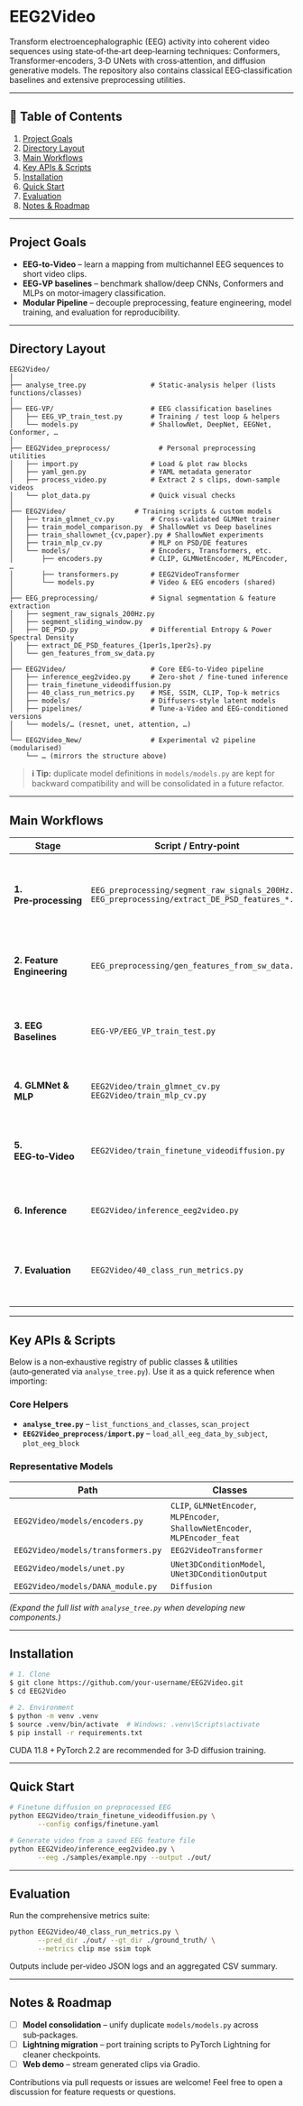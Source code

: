 # EEG2Video

Transform electroencephalographic (EEG) activity into coherent video sequences using state‑of‑the‑art deep‑learning techniques: Conformers, Transformer‑encoders, 3‑D UNets with cross‑attention, and diffusion generative models. The repository also contains classical EEG‑classification baselines and extensive preprocessing utilities.

---

## 📑 Table of Contents

1. [Project Goals](#project-goals)
2. [Directory Layout](#directory-layout)
3. [Main Workflows](#main-workflows)
4. [Key APIs & Scripts](#key-apis--scripts)
5. [Installation](#installation)
6. [Quick Start](#quick-start)
7. [Evaluation](#evaluation)
8. [Notes & Roadmap](#notes--roadmap)

---

## Project Goals

* **EEG‑to‑Video** – learn a mapping from multichannel EEG sequences to short video clips.
* **EEG‑VP baselines** – benchmark shallow/deep CNNs, Conformers and MLPs on motor‑imagery classification.
* **Modular Pipeline** – decouple preprocessing, feature engineering, model training, and evaluation for reproducibility.

---

## Directory Layout

```text
EEG2Video/
│
├── analyse_tree.py                # Static‑analysis helper (lists functions/classes)
│
├── EEG-VP/                        # EEG classification baselines
│   ├── EEG_VP_train_test.py       # Training / test loop & helpers
│   └── models.py                  # ShallowNet, DeepNet, EEGNet, Conformer, …
│
├── EEG2Video_preprocess/            # Personal preprocessing utilities
│   ├── import.py                  # Load & plot raw blocks
│   ├── yaml_gen.py                # YAML metadata generator
│   ├── process_video.py           # Extract 2 s clips, down‑sample videos
│   └── plot_data.py               # Quick visual checks
│
├── EEG2Video/                 # Training scripts & custom models
│   ├── train_glmnet_cv.py         # Cross‑validated GLMNet trainer
│   ├── train_model_comparison.py  # ShallowNet vs Deep baselines
│   ├── train_shallownet_{cv,paper}.py # ShallowNet experiments
│   ├── train_mlp_cv.py            # MLP on PSD/DE features
│   └── models/                    # Encoders, Transformers, etc.
│       ├── encoders.py            # CLIP, GLMNetEncoder, MLPEncoder, …
│       ├── transformers.py        # EEG2VideoTransformer
│       └── models.py              # Video & EEG encoders (shared)
│
├── EEG_preprocessing/             # Signal segmentation & feature extraction
│   ├── segment_raw_signals_200Hz.py
│   ├── segment_sliding_window.py
│   ├── DE_PSD.py                  # Differential Entropy & Power Spectral Density
│   ├── extract_DE_PSD_features_{1per1s,1per2s}.py
│   └── gen_features_from_sw_data.py
│
├── EEG2Video/                     # Core EEG‑to‑Video pipeline
│   ├── inference_eeg2video.py     # Zero‑shot / fine‑tuned inference
│   ├── train_finetune_videodiffusion.py
│   ├── 40_class_run_metrics.py    # MSE, SSIM, CLIP, Top‑k metrics
│   ├── models/                    # Diffusers‑style latent models
│   ├── pipelines/                 # Tune‑a‑Video and EEG‑conditioned versions
│   └── models/… (resnet, unet, attention, …)
│
└── EEG2Video_New/                 # Experimental v2 pipeline (modularised)
    └── … (mirrors the structure above)
```

> **ℹ︎ Tip:** duplicate model definitions in `models/models.py` are kept for backward compatibility and will be consolidated in a future refactor.

---

## Main Workflows

| Stage | Script / Entry‑point | Description |
|-------|----------------------|-------------|
| **1. Pre‑processing** | `EEG_preprocessing/segment_raw_signals_200Hz.py`<br>`EEG_preprocessing/extract_DE_PSD_features_*.py` | Slice raw `.npy` recordings into windows (200 Hz) and compute DE/PSD features. |
| **2. Feature Engineering** | `EEG_preprocessing/gen_features_from_sw_data.py` | Aggregate sliding‑window features for downstream tasks. |
| **3. EEG Baselines** | `EEG-VP/EEG_VP_train_test.py` | Train ShallowNet / EEGNet / Conformer baselines on classification. |
| **4. GLMNet & MLP** | `EEG2Video/train_glmnet_cv.py`<br>`EEG2Video/train_mlp_cv.py` | Cross‑validated training on spectral features. |
| **5. EEG‑to‑Video** | `EEG2Video/train_finetune_videodiffusion.py` | Fine‑tune latent‑diffusion pipeline conditioned on EEG embeddings. |
| **6. Inference** | `EEG2Video/inference_eeg2video.py` | Generate video clips from unseen EEG segments. |
| **7. Evaluation** | `EEG2Video/40_class_run_metrics.py` | Compute clip/video accuracy, CLIP Score, MSE, SSIM, PSNR, etc. |

---

## Key APIs & Scripts

Below is a non‑exhaustive registry of public classes & utilities (auto‑generated via `analyse_tree.py`). Use it as a quick reference when importing:

### Core Helpers

- **`analyse_tree.py`** – `list_functions_and_classes`, `scan_project`
- **`EEG2Video_preprocess/import.py`** – `load_all_eeg_data_by_subject`, `plot_eeg_block`

### Representative Models

| Path | Classes |
|------|---------|
| `EEG2Video/models/encoders.py` | `CLIP`, `GLMNetEncoder`, `MLPEncoder`, `ShallowNetEncoder`, `MLPEncoder_feat` |
| `EEG2Video/models/transformers.py` | `EEG2VideoTransformer` |
| `EEG2Video/models/unet.py` | `UNet3DConditionModel`, `UNet3DConditionOutput` |
| `EEG2Video/models/DANA_module.py` | `Diffusion` |

*(Expand the full list with `analyse_tree.py` when developing new components.)*

---

## Installation

```bash
# 1. Clone
$ git clone https://github.com/your‑username/EEG2Video.git
$ cd EEG2Video

# 2. Environment
$ python -m venv .venv
$ source .venv/bin/activate  # Windows: .venv\Scripts\activate
$ pip install -r requirements.txt
```

CUDA 11.8 + PyTorch 2.2 are recommended for 3‑D diffusion training.

---

## Quick Start

```bash
# Finetune diffusion on preprocessed EEG
python EEG2Video/train_finetune_videodiffusion.py \
       --config configs/finetune.yaml

# Generate video from a saved EEG feature file
python EEG2Video/inference_eeg2video.py \
       --eeg ./samples/example.npy --output ./out/
```

---

## Evaluation

Run the comprehensive metrics suite:

```bash
python EEG2Video/40_class_run_metrics.py \
       --pred_dir ./out/ --gt_dir ./ground_truth/ \
       --metrics clip mse ssim topk
```

Outputs include per‑video JSON logs and an aggregated CSV summary.

---

## Notes & Roadmap

- [ ] **Model consolidation** – unify duplicate `models/models.py` across sub‑packages.
- [ ] **Lightning migration** – port training scripts to PyTorch Lightning for cleaner checkpoints.
- [ ] **Web demo** – stream generated clips via Gradio.

Contributions via pull requests or issues are welcome! Feel free to open a discussion for feature requests or questions.

